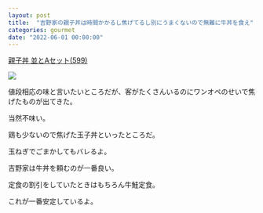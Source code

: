 ```yaml
---
layout: post
title:  "吉野家の親子丼は時間かかるし焦げてるし別にうまくないので無難に牛丼を食え"
categories: gourmet
date: "2022-06-01 00:00:00"
---
```


<u>親子丼 並とAセット(599)</u>

<div class="trim">
  <div class="trim__item">
    <a href="{{ site.url }}/assets/images/2022-06-01-report/15-11-25.png">
      <img class="one" src="{{ site.url }}/assets/thumbnail/2022-06-01-report/15-11-25.png">
    </a>
  </div>
</div>


値段相応の味と言いたいところだが、客がたくさんいるのにワンオペのせいで焦げたものが出てきた。

当然不味い。

鶏も少ないので焦げた玉子丼といったところだ。

玉ねぎでごまかしてもバレるよ。

吉野家は牛丼を頼むのが一番良い。

定食の割引をしていたときはもちろん牛鮭定食。

これが一番安定しているよ。

